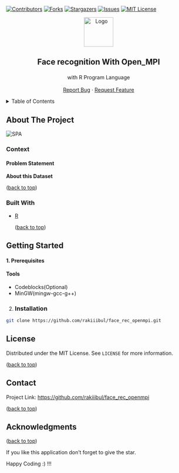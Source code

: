 
 

[![Contributors](https://img.shields.io/github/contributors/rakiiibul/face_rec_openmpi.svg?style=for-the-badge)](https://github.com/rakiiibul/face_rec_openmpi/graphs/contributors) [![Forks](https://img.shields.io/github/forks/rakiiibul/face_rec_openmpi.svg?style=for-the-badge)](https://github.com/rakiiibul/face_rec_openmpi/network/members) [![Stargazers](https://img.shields.io/github/stars/rakiiibul/face_rec_openmpi.svg?style=for-the-badge)](https://github.com/rakiiibul/face_rec_openmpi/stargazers) [![Issues](https://img.shields.io/github/issues/rakiiibul/face_rec_openmpi.svg?style=for-the-badge)](https://github.com/rakiiibul/face_rec_openmpi/issues) [![MIT License](https://img.shields.io/github/license/rakiiibul/face_rec_openmpi.svg?style=for-the-badge)](https://github.com/rakiiibul/face_rec_openmpi/blob/master/LICENSE)
<div id="top"></div>
<div align="center">
<a href="https://github.com/rakiiibul/face_rec_openmpi">
<img src="img/logo.png" alt="Logo" width="80" height="80"></a>

<h2 align="center">

Face recognition With Open_MPI

</h2>

<p align="center">

with R Program Language <br />\
<a href="https://github.com/rakiiibul/face_rec_openmpi/issues">Report
Bug</a> ·
<a href="https://github.com/rakiiibul/face_rec_openmpi/issues">Request
Feature</a>

</p>
</div>

<!-- TABLE OF CONTENTS -->

<details>

<summary>Table of Contents</summary>

<ol>

<li>

<a href="#about-the-project">About The Project</a>

<ul>

<li><a href="#built-with">Built With C++ </a></li>

</ul>

</li>

<li>

<a href="#getting-started">Getting Started</a>

<ul>

</li>
<li><a href="#roadmap">Roadmap</a></li>

<li><a href="#license">License</a></li>

<li><a href="#contact">Contact</a></li>

<li><a href="#acknowledgments">Acknowledgments</a></li>

</ol>

</details>

<!-- ABOUT THE PROJECT -->

## About The Project

<img src="img/background.jpeg" alt="SPA"></a>

### Context

#### Problem Statement



**About this Dataset**






 

<p align="right">

(<a href="#top">back to top</a>)

</p>

### Built With

-   [R](https://www.r-project.org/)

    <p align="right">

    (<a href="#top">back to top</a>)

    </p>

<!-- GETTING STARTED -->

## Getting Started
#### 1. Prerequisites

#### Tools
-   Codeblocks(Optional)
-   MinGW(mingw-gcc-g++)

2. ### Installation

``` sh
git clone https://github.com/rakiiibul/face_rec_openmpi.git
```


<!-- LICENSE -->

## License

Distributed under the MIT License. See `LICENSE` for more information.

<p align="right">

(<a href="#top">back to top</a>)

</p>

<!-- CONTACT -->

## Contact

Project Link: <https://github.com/rakiiibul/face_rec_openmpi>

<p align="right">

(<a href="#top">back to top</a>)

</p>

<!-- ACKNOWLEDGMENTS -->

## Acknowledgments


<p align="right">

(<a href="#top">back to top</a>)

</p>
If you like this application don’t forget to give the star.

Happy Coding :) !!!
<!-- MARKDOWN LINKS & IMAGES -->

<!-- https://www.markdownguide.org/basic-syntax/#reference-style-links -->
